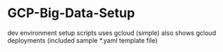 # GCP-Big-Data-Setup
dev environment setup scripts
uses gcloud (simple)
also shows gcloud deployments (included sample *.yaml template file)
